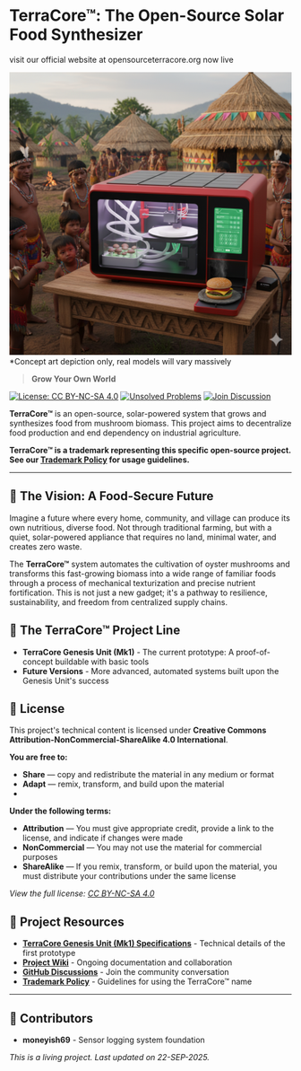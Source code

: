 
# TerraCore™: The Open-Source Solar Food Synthesizer
visit our official website at opensourceterracore.org now live


![Screenshot of Chrome](Images/Gemini_Generated_Image_k03fwpk03fwpk03f.png)
*Concept art depiction only, real models will vary massively

> **Grow Your Own World**

[![License: CC BY-NC-SA 4.0](https://img.shields.io/badge/License-CC_BY--NC--SA_4.0-lightgrey.svg)](https://creativecommons.org/licenses/by-nc-sa/4.0/)
[![Unsolved Problems](https://img.shields.io/badge/Unsolved_Problems-3_open-red.svg)](https://github.com/JDM95aus/OpenSource-TerraCore/issues)
[![Join Discussion](https://img.shields.io/badge/Join_Discussion-Vision_2-blue.svg)](https://github.com/JDM95aus/OpenSource-TerraCore/discussions/2)

**TerraCore™** is an open-source, solar-powered system that grows and synthesizes food from mushroom biomass. This project aims to decentralize food production and end dependency on industrial agriculture.

**TerraCore™ is a trademark representing this specific open-source project. See our [Trademark Policy](TRADEMARK.md) for usage guidelines.**

---

## 🌱 The Vision: A Food-Secure Future

Imagine a future where every home, community, and village can produce its own nutritious, diverse food. Not through traditional farming, but with a quiet, solar-powered appliance that requires no land, minimal water, and creates zero waste.

The **TerraCore™** system automates the cultivation of oyster mushrooms and transforms this fast-growing biomass into a wide range of familiar foods through a process of mechanical texturization and precise nutrient fortification. This is not just a new gadget; it's a pathway to resilience, sustainability, and freedom from centralized supply chains.

## 🚀 The TerraCore™ Project Line

- **TerraCore Genesis Unit (Mk1)** - The current prototype: A proof-of-concept buildable with basic tools
- **Future Versions** - More advanced, automated systems built upon the Genesis Unit's success

## 📄 License

This project's technical content is licensed under **Creative Commons Attribution-NonCommercial-ShareAlike 4.0 International**.

**You are free to:**
- **Share** — copy and redistribute the material in any medium or format
- **Adapt** — remix, transform, and build upon the material
- 
**Under the following terms:**
- **Attribution** — You must give appropriate credit, provide a link to the license, and indicate if changes were made
- **NonCommercial** — You may not use the material for commercial purposes
- **ShareAlike** — If you remix, transform, or build upon the material, you must distribute your contributions under the same license

*View the full license: [CC BY-NC-SA 4.0](https://creativecommons.org/licenses/by-nc-sa/4.0/)*

## 🔗 Project Resources

- **[TerraCore Genesis Unit (Mk1) Specifications](Design.md)** - Technical details of the first prototype
- **[Project Wiki](https://github.com/JDM95aus/OpenSource-TerraCore/wiki)** - Ongoing documentation and collaboration
- **[GitHub Discussions](https://github.com/JDM95aus/OpenSource-TerraCore/discussions)** - Join the community conversation
- **[Trademark Policy](TRADEMARK.md)** - Guidelines for using the TerraCore™ name

---

## 🤝 Contributors
- **moneyish69** - Sensor logging system foundation

*This is a living project. Last updated on 22-SEP-2025.*

